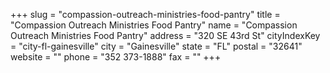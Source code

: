 +++
slug = "compassion-outreach-ministries-food-pantry"
title = "Compassion Outreach Ministries Food Pantry"
name = "Compassion Outreach Ministries Food Pantry"
address = "320 SE 43rd St"
cityIndexKey = "city-fl-gainesville"
city = "Gainesville"
state = "FL"
postal = "32641"
website = ""
phone = "352 373-1888"
fax = ""
+++
